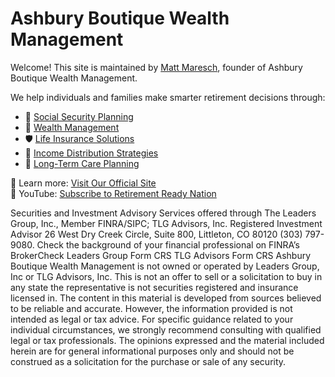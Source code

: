 # Ashbury Boutique Wealth Management

Welcome! This site is maintained by [Matt Maresch](https://abbwm.com), founder of Ashbury Boutique Wealth Management.

We help individuals and families make smarter retirement decisions through:

- 🎯 [Social Security Planning](https://abbwm.com/social-security/)
- 💼 [Wealth Management](https://abbwm.com/wealth-management/)
- 🛡️ [Life Insurance Solutions](https://abbwm.com/life-insurance/)
- 🔄 [Income Distribution Strategies](https://abbwm.com/income-strategies/)
- 🏥 [Long-Term Care Planning](https://abbwm.com/long-term-care/)

📍 Learn more: [Visit Our Official Site](https://abbwm.com)  
🎥 YouTube: [Subscribe to Retirement Ready Nation](https://www.youtube.com/@RetirementReadyNation?sub_confirmation=1)


Securities and Investment Advisory Services offered through The Leaders Group, Inc., Member FINRA/SIPC; TLG Advisors, Inc.  Registered Investment Advisor 26 West Dry Creek Circle, Suite 800, Littleton, CO 80120 (303) 797-9080.  Check the background of your financial professional on FINRA’s BrokerCheck  Leaders Group Form CRS  TLG Advisors Form CRS  Ashbury Boutique Wealth Management is not owned or operated by Leaders Group, Inc or TLG Advisors, Inc.  This is not an offer to sell or a solicitation to buy in any state the representative is not securities registered and insurance licensed in.  The content in this material is developed from sources believed to be reliable and accurate.  However, the information provided is not intended as legal or tax advice. For specific guidance related to your individual circumstances, we strongly recommend consulting with qualified legal or tax professionals. The opinions expressed and the material included herein are for general informational purposes only and should not be construed as a solicitation for the purchase or sale of any security.
